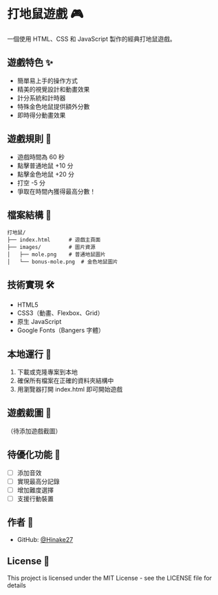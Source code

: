 # 打地鼠遊戲 🎮

一個使用 HTML、CSS 和 JavaScript 製作的經典打地鼠遊戲。

## 遊戲特色 ✨

- 簡單易上手的操作方式
- 精美的視覺設計和動畫效果
- 計分系統和計時器
- 特殊金色地鼠提供額外分數
- 即時得分動畫效果

## 遊戲規則 📜

- 遊戲時間為 60 秒
- 點擊普通地鼠 +10 分
- 點擊金色地鼠 +20 分
- 打空 -5 分
- 爭取在時間內獲得最高分數！

## 檔案結構 📁
```
打地鼠/
├── index.html      # 遊戲主頁面
├── images/         # 圖片資源
│   ├── mole.png    # 普通地鼠圖片
│   └── bonus-mole.png  # 金色地鼠圖片
```

## 技術實現 🛠️

- HTML5
- CSS3（動畫、Flexbox、Grid）
- 原生 JavaScript
- Google Fonts（Bangers 字體）

## 本地運行 🚀

1. 下載或克隆專案到本地
2. 確保所有檔案在正確的資料夾結構中
3. 用瀏覽器打開 index.html 即可開始遊戲

## 遊戲截圖 📸
（待添加遊戲截圖）

## 待優化功能 🔨

- [ ] 添加音效
- [ ] 實現最高分記錄
- [ ] 增加難度選擇
- [ ] 支援行動裝置

## 作者 👤

- GitHub: [@Hinake27](https://github.com/Hinake27)

## License 📝

This project is licensed under the MIT License - see the LICENSE file for details
